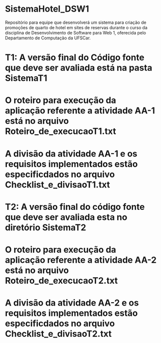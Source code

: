 # SistemaHotel_DSW1
Repositório para equipe que desenvolverá um sistema para criação de promoções de quarto de hotel em sites de reservas durante o curso da disciplina de Desenvolvimento de Software para Web 1, oferecida pelo Departamento de Computação da UFSCar.

# T1: A versão final do Código fonte que deve ser avaliada está na pasta SistemaT1
# O roteiro para execução da aplicação referente a atividade AA-1 está no arquivo Roteiro_de_execucaoT1.txt
# A divisão da atividade AA-1 e os requisitos implementados estão especificdados no arquivo Checklist_e_divisaoT1.txt

# T2: A versão final do código fonte que deve ser avaliada esta no diretório SistemaT2
# O roteiro para execução da aplicação referente a atividade AA-2 está no arquivo Roteiro_de_execucaoT2.txt
# A divisão da atividade AA-2 e os requisitos implementados estão especificdados no arquivo Checklist_e_divisaoT2.txt
